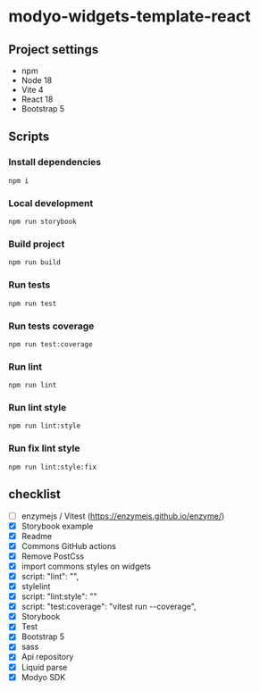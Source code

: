 # modyo-widgets-template-react

## Project settings

- npm
- Node 18
- Vite 4
- React 18
- Bootstrap 5

## Scripts

### Install dependencies

```
npm i
```

### Local development

```
npm run storybook
```

### Build project

```
npm run build
```

### Run tests

```
npm run test
```

### Run tests coverage

```
npm run test:coverage
```

### Run lint

```
npm run lint
```

### Run lint style

```
npm run lint:style
```

### Run fix lint style

```
npm run lint:style:fix
```


## checklist

- [ ] enzymejs / Vitest (https://enzymejs.github.io/enzyme/)
- [x] Storybook example
- [x] Readme
- [x] Commons GitHub actions
- [x] Remove PostCss
- [x] import commons styles on widgets
- [x] script: "lint": "",
- [x] stylelint
- [x] script: "lint:style": ""
- [x] script: "test:coverage": "vitest run --coverage",
- [x] Storybook
- [x] Test
- [x] Bootstrap 5
- [x] sass
- [x] Api repository
- [x] Liquid parse
- [x] Modyo SDK

